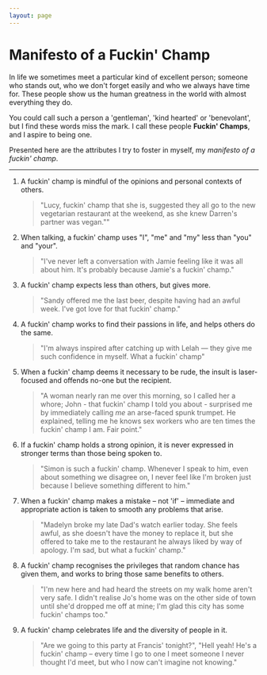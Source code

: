 ```yaml
---
layout: page
---
```


# Manifesto of a Fuckin' Champ

In life we sometimes meet a particular kind of excellent person; someone who stands out, who we don't forget easily and who we always have time for. These people show us the human greatness in the world with almost everything they do.

You could call such a person a 'gentleman', 'kind hearted' or 'benevolant', but I find these words miss the mark. I call these people **Fuckin' Champs**, and I aspire to being one.

Presented here are the attributes I try to foster in myself, my _manifesto of a fuckin' champ_.

---

1. A fuckin' champ is mindful of the opinions and personal contexts of others.

   > "Lucy, fuckin' champ that she is, suggested they all go to the new vegetarian restaurant at the weekend, as she knew Darren's partner was vegan.""

2. When talking, a fuckin' champ uses "I", "me" and "my" less than "you" and "your".

   > "I've never left a conversation with Jamie feeling like it was all about him. It's probably because Jamie's a fuckin' champ."

3. A fuckin' champ expects less than others, but gives more.

   > "Sandy offered me the last beer, despite having had an awful week. I've got love for that fuckin' champ."

4. A fuckin' champ works to find their passions in life, and helps others do the same.

   > "I'm always inspired after catching up with Lelah — they give me such confidence in myself. What a fuckin' champ"

5. When a fuckin' champ deems it necessary to be rude, the insult is laser-focused and offends no-one but the recipient.

   > "A woman nearly ran me over this morning, so I called her a whore; John - that fuckin' champ I told you about - surprised me by immediately calling _me_ an arse-faced spunk trumpet. He explained, telling me he knows sex workers who are ten times the fuckin' champ I am. Fair point."

6. If a fuckin' champ holds a strong opinion, it is never expressed in stronger terms than those being spoken to.

   > "Simon is such a fuckin' champ. Whenever I speak to him, even about something we disagree on, I never feel like I'm broken just because I believe something different to him."

7. When a fuckin' champ makes a mistake – not 'if' – immediate and appropriate action is taken to smooth any problems that arise.

   > "Madelyn broke my late Dad's watch earlier today. She feels awful, as she doesn't have the money to replace it, but she offered to take me to the restaurant he always liked by way of apology. I'm sad, but what a fuckin' champ."

8. A fuckin' champ recognises the privileges that random chance has given them, and works to bring those same benefits to others.

   > "I'm new here and had heard the streets on my walk home aren't very safe. I didn't realise Jo's home was on the other side of town until she'd dropped me off at mine; I'm glad this city has some fuckin' champs too."

9. A fuckin' champ celebrates life and the diversity of people in it.

   > "Are we going to this party at Francis' tonight?", "Hell yeah! He's a fuckin' champ – every time I go to one I meet someone I never thought I'd meet, but who I now can't imagine not knowing."
